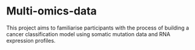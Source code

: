 # Multi-omics-data
This project aims to familiarise participants with the process of building a cancer classification model using somatic mutation data and RNA expression profiles.
